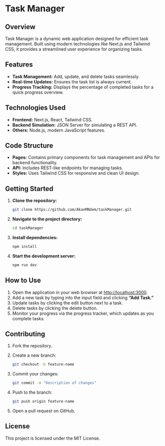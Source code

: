 # Task Manager

## Overview
Task Manager is a dynamic web application designed for efficient task management. Built using modern technologies like Next.js and Tailwind CSS, it provides a streamlined user experience for organizing tasks.

## Features
- **Task Management:** Add, update, and delete tasks seamlessly.
- **Real-time Updates:** Ensures the task list is always current.
- **Progress Tracking:** Displays the percentage of completed tasks for a quick progress overview.

## Technologies Used
- **Frontend:** Next.js, React, Tailwind CSS.
- **Backend Simulation:** JSON Server for simulating a REST API.
- **Others:** Node.js, modern JavaScript features.

## Code Structure
- **Pages:** Contains primary components for task management and APIs for backend functionality.
- **API:** Includes REST-like endpoints for managing tasks.
- **Styles:** Uses Tailwind CSS for responsive and clean UI design.

## Getting Started

1. **Clone the repository:**
   ```bash
   git clone https://github.com/AkanMNdem/taskManager.git
   ```

2. **Navigate to the project directory:**
   ```bash
   cd taskManager
   ```

3. **Install dependencies:**
   ```bash
   npm install
   ```

4. **Start the development server:**
   ```bash
   npm run dev
   ```

## How to Use

1. Open the application in your web browser at [http://localhost:3000](http://localhost:3000).
2. Add a new task by typing into the input field and clicking **“Add Task.”**
3. Update tasks by clicking the edit button next to a task.
4. Delete tasks by clicking the delete button.
5. Monitor your progress via the progress tracker, which updates as you complete tasks.

## Contributing

1. Fork the repository.
2. Create a new branch:
   ```bash
   git checkout -b feature-name
   ```

3. Commit your changes:
   ```bash
   git commit -m "Description of changes"
   ```

4. Push to the branch:
   ```bash
   git push origin feature-name
   ```

5. Open a pull request on GitHub.

## License

This project is licensed under the MIT License.
